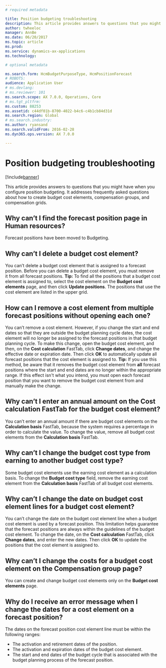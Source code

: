 ```yaml
---
# required metadata

title: Position budgeting troubleshooting
description: This article provides answers to questions that you might have when you configure position budgeting. It addresses frequently asked questions about how to create budget cost elements, compensation groups, and compensation grids. 
author: twheeloc
manager: AnnBe
ms.date: 06/20/2017
ms.topic: article
ms.prod: 
ms.service: dynamics-ax-applications
ms.technology: 

# optional metadata

ms.search.form: HcmBudgetPurposeType, HcmPositionForecast
# ROBOTS: 
audience: Application User
# ms.devlang: 
# ms.reviewer: 101
ms.search.scope: AX 7.0.0, Operations, Core
# ms.tgt_pltfrm: 
ms.custom: 88253
ms.assetid: c44df01b-8700-4022-b4c6-c4b1cb84d31d
ms.search.region: Global
# ms.search.industry: 
ms.author: ryansand
ms.search.validFrom: 2016-02-28
ms.dyn365.ops.version: AX 7.0.0

---
```


# Position budgeting troubleshooting

[!include[banner](../includes/banner.md)]


This article provides answers to questions that you might have when you configure position budgeting. It addresses frequently asked questions about how to create budget cost elements, compensation groups, and compensation grids. 

Why can’t I find the forecast position page in Human resources?
---------------------------------------------------------------

Forecast positions have been moved to Budgeting.

## Why can’t I delete a budget cost element?
You can’t delete a budget cost element that is assigned to a forecast position. Before you can delete a budget cost element, you must remove it from all forecast positions. **Tip:** To find all the positions that a budget cost element is assigned to, select the cost element on the **Budget cost elements** page, and then click **Update positions**. The positions that use the cost element are listed in the upper grid.

## How can I remove a cost element from multiple forecast positions without opening each one?
You can’t remove a cost element. However, if you change the start and end dates so that they are outside the budget planning cycle dates, the cost element will no longer be assigned to the forecast positions in that budget planning cycle. To make this change, open the budget cost element, and then, on the **Cost calculation** FastTab, click **Change dates**, and change the effective date or expiration date. Then click **OK** to automatically update all forecast positions that the cost element is assigned to. **Tip:** If you use this method, be aware that it removes the budget cost element from **all** forecast positions where the start and end dates are no longer within the appropriate range. If this effect isn't what you intend, you must open each forecast position that you want to remove the budget cost element from and manually make the change.

## Why can’t I enter an annual amount on the Cost calculation FastTab for the budget cost element?
You can’t enter an annual amount if there are budget cost elements on the **Calculation basis** FastTab, because the system requires a percentage in order to calculate the value. To change the value, remove all budget cost elements from the **Calculation basis** FastTab.

## Why can’t I change the budget cost type from earning to another budget cost type?
Some budget cost elements use the earning cost element as a calculation basis. To change the **Budget cost type** field, remove the earning cost element from the **Calculation basis** FastTab of all budget cost elements.

## Why can’t I change the date on budget cost element lines for a budget cost element?
You can’t change the date on the budget cost element line when a budget cost element is used by a forecast position. This limitation helps guarantee that the forecast positions are always within the guidelines of the budget cost element. To change the date, on the **Cost calculation** FastTab, click **Change dates**, and enter the new dates. Then click **OK** to update the positions that the cost element is assigned to.

## Why can’t I change the costs for a budget cost element on the Compensation group page?
You can create and change budget cost elements only on the **Budget cost elements** page.

## Why do I receive an error message when I change the dates for a cost element on a forecast position?
The dates on the forecast position cost element line must be within the following ranges:

-   The activation and retirement dates of the position.
-   The activation and expiration dates of the budget cost element.
-   The start and end dates of the budget cycle that is associated with the budget planning process of the forecast position.




